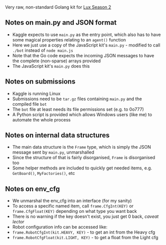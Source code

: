 Very raw, non-standard Golang kit for [Lux Season 2](https://github.com/Lux-AI-Challenge/Lux-Design-S2)

## Notes on main.py and JSON format

* Kaggle expects to use `main.py` as the entry point, which also has to have some magical properties relating to an `agent()` function
* Here we just use a copy of the JavaScript kit's `main.py` - modified to call `./bot` instead of `node main.js`
* Note that the Go code expects the incoming JSON messages to have the complete (non-sparse) arrays provided
* The JavaScript kit's `main.py` does this

## Notes on submissions

* Kaggle is running Linux
* Submissions need to be `tar.gz` files containing `main.py` and the compiled file `bot`
* The `bot` file at least needs its file permissions set (e.g. to 0o777)
* A Python script is provided which allows Windows users (like me) to automate the whole process

## Notes on internal data structures

* The main data structure is the `Frame` type, which is simply the JSON message sent by `main.py`, unmarshalled
* Since the structure of that is fairly disorganised, `Frame` is disorganised too
* Some helper methods are included to quickly get needed items, e.g. `GetBoard()`, `MyFactories()`, etc

## Notes on env_cfg

* We unmarshal the env_cfg into an interface (for my sanity)
* To access a specific named item, call `frame.CfgInt(KEY)` or `frame.CfgFloat(KEY)` depending on what type you want back
* There is no warning if the key doesn't exist, you just get 0 back, *caveat lector*
* Robot configuration info can be accessed like:
* `frame.RobotCfgInt(kit.HEAVY, KEY)` - to get an int from the Heavy cfg
* `frame.RobotCfgFloat(kit.LIGHT, KEY)` - to get a float from the Light cfg

